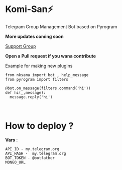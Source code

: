# Komi-San⚡
Telegram Group Management Bot based on Pyrogram

<b> More updates coming soon </b>

[Support Group](https://t.me/Komisan_Support)

<b> Open a Pull request
if you wana contribute </b>


Example for making new plugins

```
from nksama import bot , help_message
from pyrogram import filters

@bot.on_message(filters.command('hi'))
def hi(_,message):
  message.reply('hi')
  


```


# How to deploy ?

__Vars__ :

```
API_ID - my.telegram.org
API_HASH -  my.telegram.org
BOT_TOKEN - @botfather
MONGO_URL

```
